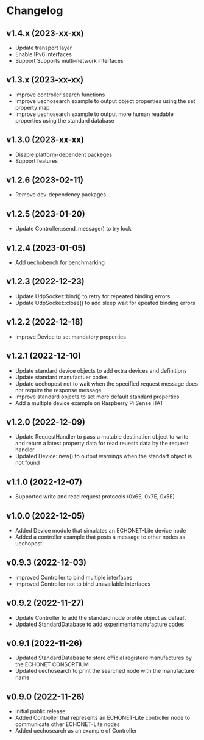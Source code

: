 # Changelog

## v1.4.x (2023-xx-xx)
- Update transport layer
- Enable IPv6 interfaces
- Support Supports multi-network interfaces

## v1.3.x (2023-xx-xx)
- Improve controller search functions
- Improve uechosearch example to output object properties using the set property map
- Improve uechosearch example to output more human readable properties using the standard database

## v1.3.0 (2023-xx-xx)
- Disable platform-dependent packeges
- Support features

## v1.2.6 (2023-02-11)
- Remove dev-dependency packages

## v1.2.5 (2023-01-20)
- Update Controller::send_message() to try lock

## v1.2.4 (2023-01-05)
- Add uechobench for benchmarking

## v1.2.3 (2022-12-23)
- Update UdpSocket::bind() to retry for repeated binding errors
- Update UdpSocket::close() to add sleep wait for epeated binding errors

## v1.2.2 (2022-12-18)
- Improve Device to set mandatory properties

## v1.2.1 (2022-12-10)
- Update standard device objects to add extra devices and definitions
- Update standard manufactuer codes
- Update uechopost not to wait when the specified request message does not require the response message
- Improve standard objects to set more default standard properties
- Add a multiple device example on Raspberry Pi Sense HAT

## v1.2.0 (2022-12-09)
- Update RequestHandler to pass a mutable destination object to write and return a latest property data for read reuests data by the request handler
- Updated Device::new() to output warnings when the standart object is not found

## v1.1.0 (2022-12-07)
-  Supported write and read request protocols (0x6E, 0x7E, 0x5E)

## v1.0.0 (2022-12-05)
- Added Device module that simulates an ECHONET-Lite device node
- Added a controller example that posts a message to other nodes as uechopost

## v0.9.3 (2022-12-03)
- Improved Controller to bind multiple interfaces
- Improved Controller not to bind unavailable interfaces

## v0.9.2 (2022-11-27)
- Update Controller to add the standard node profile object as default
- Updated StandardDatabase to add experimentamanufacture codes

## v0.9.1 (2022-11-26)
- Updated StandardDatabase to store official registerd manufactures by the ECHONET CONSORTIUM
- Updated uechosearch to print the searched node with the manufacture name

## v0.9.0 (2022-11-26)
- Initial public release  
- Added Controller that represents an ECHONET-Lite controller node to communicate other ECHONET-Lite nodes
- Added uechosearch as an example of Controller
